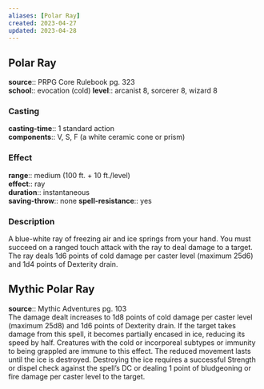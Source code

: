 ```yaml
---
aliases: [Polar Ray]
created: 2023-04-27
updated: 2023-04-28
---
```


## Polar Ray

**source**:: PRPG Core Rulebook pg. 323  
**school**:: evocation (cold)
**level**:: arcanist 8, sorcerer 8, wizard 8

### Casting

**casting-time**:: 1 standard action  
**components**:: V, S, F (a white ceramic cone or prism)

### Effect

**range**:: medium (100 ft. + 10 ft./level)  
**effect**:: ray  
**duration**:: instantaneous  
**saving-throw**:: none
**spell-resistance**:: yes

### Description

A blue-white ray of freezing air and ice springs from your hand. You must succeed on a ranged touch attack with the ray to deal damage to a target. The ray deals 1d6 points of cold damage per caster level (maximum 25d6) and 1d4 points of Dexterity drain.

## Mythic Polar Ray

**source**:: Mythic Adventures pg. 103  
The damage dealt increases to 1d8 points of cold damage per caster level (maximum 25d8) and 1d6 points of Dexterity drain. If the target takes damage from this spell, it becomes partially encased in ice, reducing its speed by half. Creatures with the cold or incorporeal subtypes or immunity to being grappled are immune to this effect. The reduced movement lasts until the ice is destroyed. Destroying the ice requires a successful Strength or dispel check against the spell’s DC or dealing 1 point of bludgeoning or fire damage per caster level to the target.
